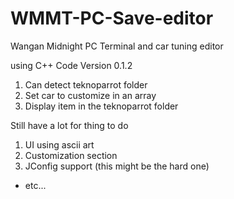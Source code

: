 # WMMT-PC-Save-editor
Wangan Midnight PC Terminal and car tuning editor 

using C++ Code Version 0.1.2
  1. Can detect teknoparrot folder
  2. Set car to customize in an array
  3. Display item in the teknoparrot folder

Still have a lot for thing to do
  1. UI using ascii art
  2. Customization section
  3. JConfig support (this might be the hard one)
  - etc...
